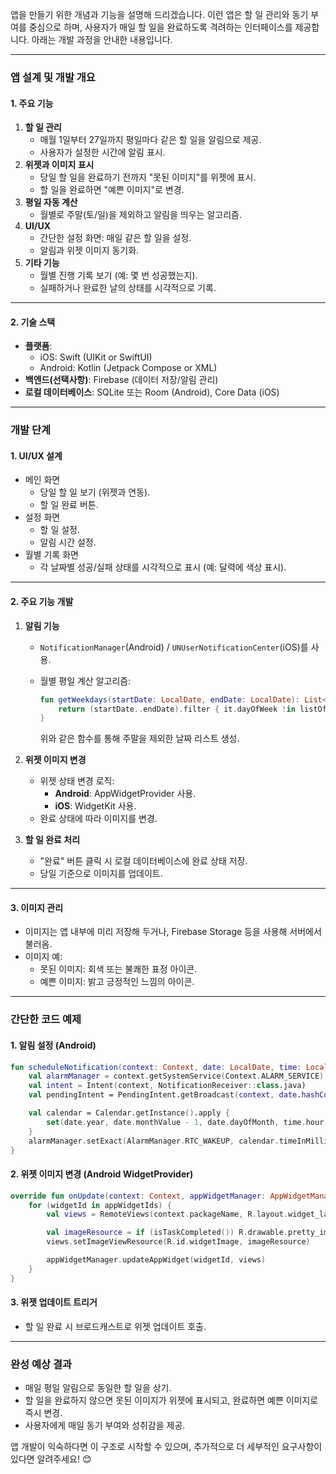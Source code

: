 앱을 만들기 위한 개념과 기능을 설명해 드리겠습니다. 이런 앱은 할 일 관리와 동기 부여를 중심으로 하며, 사용자가 매일 할 일을 완료하도록 격려하는 인터페이스를 제공합니다. 아래는 개발 과정을 안내한 내용입니다.

---

### **앱 설계 및 개발 개요**

#### **1. 주요 기능**

1. **할 일 관리**
    - 매월 1일부터 27일까지 평일마다 같은 할 일을 알림으로 제공.
    - 사용자가 설정한 시간에 알림 표시.
2. **위젯과 이미지 표시**
    - 당일 할 일을 완료하기 전까지 "못된 이미지"를 위젯에 표시.
    - 할 일을 완료하면 "예쁜 이미지"로 변경.
3. **평일 자동 계산**
    - 월별로 주말(토/일)을 제외하고 알림을 띄우는 알고리즘.
4. **UI/UX**
    - 간단한 설정 화면: 매일 같은 할 일을 설정.
    - 알림과 위젯 이미지 동기화.
5. **기타 기능**
    - 월별 진행 기록 보기 (예: 몇 번 성공했는지).
    - 실패하거나 완료한 날의 상태를 시각적으로 기록.

---

#### **2. 기술 스택**

- **플랫폼**:
    - iOS: Swift (UIKit or SwiftUI)
    - Android: Kotlin (Jetpack Compose or XML)
- **백엔드(선택사항)**: Firebase (데이터 저장/알림 관리)
- **로컬 데이터베이스**: SQLite 또는 Room (Android), Core Data (iOS)

---

### **개발 단계**

#### **1. UI/UX 설계**

- 메인 화면
    - 당일 할 일 보기 (위젯과 연동).
    - 할 일 완료 버튼.
- 설정 화면
    - 할 일 설정.
    - 알림 시간 설정.
- 월별 기록 화면
    - 각 날짜별 성공/실패 상태를 시각적으로 표시 (예: 달력에 색상 표시).

---

#### **2. 주요 기능 개발**

1. **알림 기능**
    
    - `NotificationManager`(Android) / `UNUserNotificationCenter`(iOS)를 사용.
    - 월별 평일 계산 알고리즘:
        
        ```kotlin
        fun getWeekdays(startDate: LocalDate, endDate: LocalDate): List<LocalDate> {
            return (startDate..endDate).filter { it.dayOfWeek !in listOf(DayOfWeek.SATURDAY, DayOfWeek.SUNDAY) }
        }
        ```
        
        위와 같은 함수를 통해 주말을 제외한 날짜 리스트 생성.
2. **위젯 이미지 변경**
    
    - 위젯 상태 변경 로직:
        - **Android**: AppWidgetProvider 사용.
        - **iOS**: WidgetKit 사용.
    - 완료 상태에 따라 이미지를 변경.
3. **할 일 완료 처리**
    
    - "완료" 버튼 클릭 시 로컬 데이터베이스에 완료 상태 저장.
    - 당일 기준으로 이미지를 업데이트.

---

#### **3. 이미지 관리**

- 이미지는 앱 내부에 미리 저장해 두거나, Firebase Storage 등을 사용해 서버에서 불러옴.
- 이미지 예:
    - 못된 이미지: 회색 또는 불쾌한 표정 아이콘.
    - 예쁜 이미지: 밝고 긍정적인 느낌의 아이콘.

---

### **간단한 코드 예제**

#### **1. 알림 설정 (Android)**

```kotlin
fun scheduleNotification(context: Context, date: LocalDate, time: LocalTime) {
    val alarmManager = context.getSystemService(Context.ALARM_SERVICE) as AlarmManager
    val intent = Intent(context, NotificationReceiver::class.java)
    val pendingIntent = PendingIntent.getBroadcast(context, date.hashCode(), intent, PendingIntent.FLAG_UPDATE_CURRENT)

    val calendar = Calendar.getInstance().apply {
        set(date.year, date.monthValue - 1, date.dayOfMonth, time.hour, time.minute)
    }
    alarmManager.setExact(AlarmManager.RTC_WAKEUP, calendar.timeInMillis, pendingIntent)
}
```

#### **2. 위젯 이미지 변경 (Android WidgetProvider)**

```kotlin
override fun onUpdate(context: Context, appWidgetManager: AppWidgetManager, appWidgetIds: IntArray) {
    for (widgetId in appWidgetIds) {
        val views = RemoteViews(context.packageName, R.layout.widget_layout)

        val imageResource = if (isTaskCompleted()) R.drawable.pretty_image else R.drawable.nasty_image
        views.setImageViewResource(R.id.widgetImage, imageResource)

        appWidgetManager.updateAppWidget(widgetId, views)
    }
}
```

#### **3. 위젯 업데이트 트리거**

- 할 일 완료 시 브로드캐스트로 위젯 업데이트 호출.

---

### **완성 예상 결과**

- 매일 평일 알림으로 동일한 할 일을 상기.
- 할 일을 완료하지 않으면 못된 이미지가 위젯에 표시되고, 완료하면 예쁜 이미지로 즉시 변경.
- 사용자에게 매일 동기 부여와 성취감을 제공.

앱 개발이 익숙하다면 이 구조로 시작할 수 있으며, 추가적으로 더 세부적인 요구사항이 있다면 알려주세요! 😊